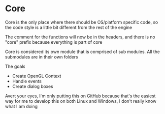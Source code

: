 # Core

Core is the only place where there should be OS/platform specific code,
so the code style is a little bit different from the rest of the engine

The comment for the functions will now be in the headers, and there is no
"core" prefix because everything is part of core

Core is considered its own module that is comprised of sub modules. All the submodules
are in their own folders

The goals
- Create OpenGL Context
- Handle events
- Create dialog boxes

Avert your eyes, I'm only putting this on GitHub because that's the easiest way
for me to develop this on both Linux and Windows, I don't really know what I am doing
